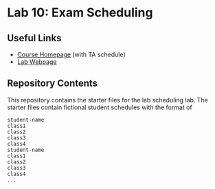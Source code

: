 # Lab 10: Exam Scheduling

## Useful Links
 * [Course Homepage](https://williams-cs.github.io/cs136-f19-www/index.html) (with TA schedule)
 * [Lab Webpage](https://williams-cs.github.io/cs136-f19-www/labs/exam_scheduling.html)


## Repository Contents
This repository contains the starter files for the lab scheduling lab.
The starter files contain fictional student schedules with the format of
```
student-name
class1
class2
class3
class4
student-name
class1
class2
class3
class4
...
```
